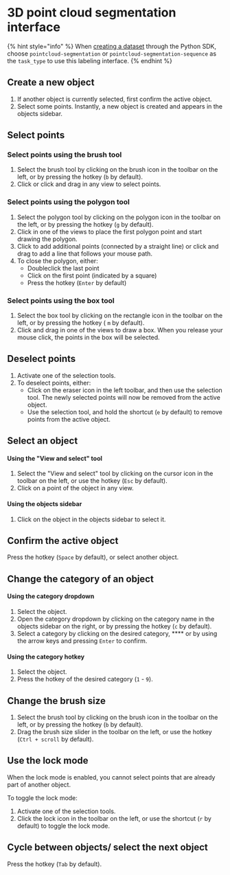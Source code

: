 # 3D point cloud segmentation interface

{% hint style="info" %}
When [creating a dataset](../../python-sdk.md#create-a-dataset) through the Python SDK, choose `pointcloud-segmentation` or `pointcloud-segmentation-sequence` as the `task_type` to use this labeling interface.&#x20;
{% endhint %}

## Create a new object

1. If another object is currently selected, first confirm the active object.
2. Select some points. Instantly, a new object is created and appears in the objects sidebar.

## Select points

### Select points using the brush tool

1. Select the brush tool by clicking on the brush icon in the toolbar on the left, or by pressing the hotkey (`b` by default).
2. Click or click and drag in any view to select points.

### Select points using the polygon tool

1. Select the polygon tool by clicking on the polygon icon in the toolbar on the left, or by pressing the hotkey (`g` by default).
2. Click in one of the views to place the first polygon point and start drawing the polygon.
3. Click to add additional points (connected by a straight line) or click and drag to add a line that follows your mouse path.
4. To close the polygon, either:
   * Doubleclick the last point
   * Click on the first point (indicated by a square)
   * Press the hotkey (`Enter` by default)

### Select points using the box tool

1. Select the box tool by clicking on the rectangle icon in the toolbar on the left, or by pressing the hotkey ( `m` by default).
2. Click and drag in one of the views to draw a box. When you release your mouse click, the points in the box will be selected.

## Deselect points

1. Activate one of the selection tools.
2. To deselect points, either:
   * Click on the eraser icon in the left toolbar, and then use the selection tool. The newly selected points will now be removed from the active object.
   * Use the selection tool, and hold the shortcut (`e` by default) to remove points from the active object.

## Select an object

#### Using the "View and select" tool

1. Select the "View and select" tool by clicking on the cursor icon in the toolbar on the left, or use the hotkey (`Esc` by default).
2. Click on a point of the object in any view.

#### Using the objects sidebar

1. Click on the object in the objects sidebar to select it.

## Confirm the active object

Press the hotkey (`Space` by default), or select another object.

## Change the category of a**n object**

#### Using the category dropdown

1. Select the object.
2. Open the category dropdown by clicking on the category name in the objects sidebar on the right, or by pressing the hotkey (`c` by default).
3. Select a category by clicking on the desired category, **** or by using the arrow keys and pressing `Enter` to confirm.

#### Using the category hotkey

1. Select the object.
2. Press the hotkey of the desired category (`1` - `9`).

## Change the brush size

1. Select the brush tool by clicking on the brush icon in the toolbar on the left, or by pressing the hotkey (`b` by default).
2. Drag the brush size slider in the toolbar on the left, or use the hotkey (`Ctrl + scroll` by default).

## Use the lock mode

When the lock mode is enabled, you cannot select points that are already part of another object.

To toggle the lock mode:

1. Activate one of the selection tools.
2. Click the lock icon in the toolbar on the left, or use the shortcut (`r` by default) to toggle the lock mode.

## Cycle between objects/ select the next object

Press the hotkey (`Tab` by default).
